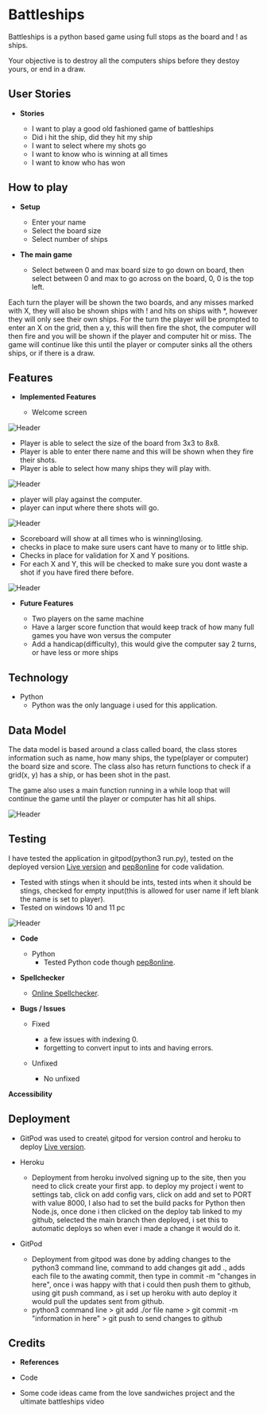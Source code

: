 # Battleships
Battleships is a python based game using full stops as the board and ! as ships.

Your objective is to destroy all the computers ships before they destoy yours, or end in a draw.

## User Stories

- __Stories__

    - I want to play a good old fashioned game of battleships
    - Did i hit the ship, did they hit my ship
    - I want to select where my shots go
    - I want to know who is winning at all times
    - I want to know who has won

## How to play

- __Setup__

    - Enter your name
    - Select the board size
    - Select number of ships

- __The main game__

    - Select between 0 and max board size to go down on board, then select between 0 and max to go across on the board, 0, 0 is the top left.

Each turn the player will be shown the two boards, and any misses marked with X, they will also be shown  ships with ! and hits on ships with *, however they will only see their own ships.
For the turn the player will be prompted to enter an X on the grid, then a y, this will then fire the shot, the computer will then fire and you will be shown if the player and computer hit or miss.
The game will continue like this until the player or computer sinks all the others ships, or if there is a draw.

## Features

- __Implemented Features__

    - Welcome screen

![Header](docs/wireframe/welcome.jpg)

- Player is able to select the size of the board from 3x3 to 8x8.
- Player is able to enter there name and this will be shown when they fire their shots.
- Player is able to select how many ships they will play with.

![Header](docs/wireframe/options.jpg)

- player will play against the computer.
- player can input where there shots will go.

![Header](docs/wireframe/firstturn.jpg)

- Scoreboard will show at all times who is winning\losing.
- checks in place to make sure users cant have to many or to little ship.
- Checks in place for validation for X and Y positions.
- For each X and Y, this will be checked to make sure you dont waste a shot if you have fired there before.

![Header](docs/wireframe/secondturn.jpg)


- __Future Features__

    - Two players on the same machine
    - Have a larger score function that would keep track of how many full games you have won versus the computer
    - Add a handicap(difficulty), this would give the computer say 2 turns, or have less or more ships

## Technology

- Python
    - Python was the only language i used for this application.

## Data Model

The data model is based around a class called board, the class stores information such as name, how many ships, the type(player or computer) the board size and score. The class also has return functions to check if a grid(x, y) has a ship, or has been shot in the past.

The game also uses a main function running in a while loop that will continue the game until the player or computer has hit all ships.

![Header](docs/wireframe/wireframe.jpg)

## Testing

I have tested the application in gitpod(python3 run.py), tested on the deployed version [Live version](https://sean-clark-project-3.herokuapp.com/) and [pep8online](http://pep8online.com/) for code validation.

- Tested with stings when it should be ints, tested ints when it should be stings, checked for empty input(this is allowed for user name if left blank the name is set to player).
- Tested on windows 10 and 11 pc

![Header](docs/wireframe/validationtest.jpg)

- __Code__

    - Python
        - Tested Python code though [pep8online](http://pep8online.com/checkresult).


- __Spellchecker__

    - [Online Spellchecker](https://www.online-spellcheck.com/).

- __Bugs / Issues__

    - Fixed
        - a few issues with indexing 0.
        - forgetting to convert input to ints and having errors.

    - Unfixed
        - No unfixed

__Accessibility__

## Deployment

- GitPod was used to create\ gitpod for version control and heroku to deploy [Live version](https://sean-clark-project-3.herokuapp.com/).

- Heroku
    - Deployment from heroku involved signing up to the site, then you need to click create your first app. to deploy my project i went to settings tab, click on add config vars, click on add and set to PORT with value 8000, I also had to set the build packs for Python then Node.js, once done i then clicked on the deploy tab linked to my github, selected the main branch then deployed, i set this to automatic deploys so when ever i made a change it would do it.

- GitPod
    - Deployment from gitpod was done by adding changes to the python3 command line, command to add changes git add ., adds each file to the awating commit, then type in commit -m "changes in here", once i was happy with that i could then push them to github, using git push command, as i set up heroku with auto deploy it would pull the updates sent from github.
    - python3 command line > git add ./or file name > git commit -m "information in here" > git push to send changes to github

## Credits

- __References__

- Code
 - Some code ideas came from the love sandwiches project and the ultimate battleships video